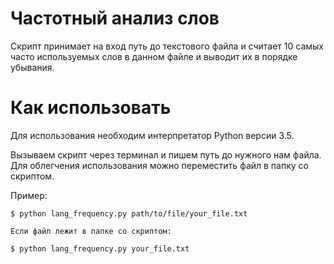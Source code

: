 # Частотный анализ слов

Скрипт принимает на вход путь до текстового файла и считает 10 самых часто используемых слов в данном файле и выводит их в порядке убывания.

# Как использовать 

Для использования необходим интерпретатор Python версии 3.5.

Вызываем скрипт через терминал и пишем путь до нужного нам файла. Для облегчения использования можно переместить файл в папку со скриптом.

Пример:
```
$ python lang_frequency.py path/to/file/your_file.txt

Если файл лежит в папке со скриптом:

$ python lang_frequency.py your_file.txt 
```
